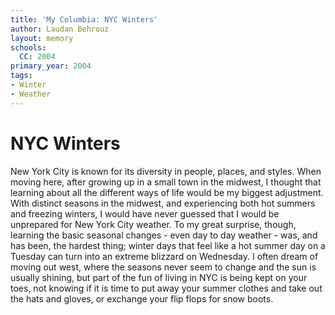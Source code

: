 ```yaml
---
title: 'My Columbia: NYC Winters'
author: Laudan Behrouz
layout: memory
schools:
  CC: 2004
primary_year: 2004
tags:
- Winter
- Weather
---
```

# NYC Winters

New York City is known for its diversity in people, places, and styles.  When moving here, after growing up in a small town in the midwest, I thought that learning about all the different ways of life would be my biggest adjustment.  With distinct seasons in the midwest, and experiencing both hot summers and freezing winters, I would have never guessed that I would be unprepared for New York City weather. To my  great surprise, though, learning the basic seasonal changes - even day to day weather - was, and has been, the hardest thing; winter days that feel like a hot summer day on a Tuesday can turn into an extreme blizzard on Wednesday.  I often dream of moving out west, where the seasons never seem to change and the sun is usually shining, but part of the fun of living in NYC is being kept on your toes, not knowing if it is time to put away your summer clothes and take out the hats and gloves, or exchange your flip flops for snow boots.
